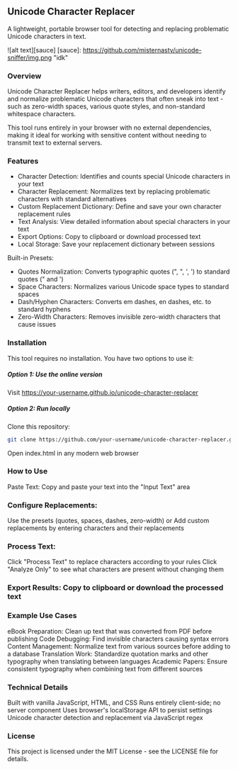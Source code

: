 ## Unicode Character Replacer
A lightweight, portable browser tool for detecting and replacing problematic Unicode characters in text.

![alt text][sauce]
[sauce]: https://github.com/misternasty/unicode-sniffer/img.png "idk"

### Overview
Unicode Character Replacer helps writers, editors, and developers identify and normalize problematic Unicode characters that often sneak into text - such as zero-width spaces, various quote styles, and non-standard whitespace characters.

This tool runs entirely in your browser with no external dependencies, making it ideal for working with sensitive content without needing to transmit text to external servers.

### Features
* Character Detection: Identifies and counts special Unicode characters in your text
* Character Replacement: Normalizes text by replacing problematic characters with standard alternatives
* Custom Replacement Dictionary: Define and save your own character replacement rules
* Text Analysis: View detailed information about special characters in your text
* Export Options: Copy to clipboard or download processed text
* Local Storage: Save your replacement dictionary between sessions

Built-in Presets:
* Quotes Normalization: Converts typographic quotes (", ", ', ') to standard quotes (" and ')
* Space Characters: Normalizes various Unicode space types to standard spaces
* Dash/Hyphen Characters: Converts em dashes, en dashes, etc. to standard hyphens
* Zero-Width Characters: Removes invisible zero-width characters that cause issues

### Installation
This tool requires no installation. You have two options to use it:

##### Option 1: Use the online version
Visit https://your-username.github.io/unicode-character-replacer

##### Option 2: Run locally
Clone this repository:
```bash
git clone https://github.com/your-username/unicode-character-replacer.git
```
Open index.html in any modern web browser

### How to Use
Paste Text: Copy and paste your text into the "Input Text" area

### Configure Replacements:
Use the presets (quotes, spaces, dashes, zero-width) or
Add custom replacements by entering characters and their replacements

### Process Text:
Click "Process Text" to replace characters according to your rules
Click "Analyze Only" to see what characters are present without changing them

### Export Results: Copy to clipboard or download the processed text


### Example Use Cases
eBook Preparation: Clean up text that was converted from PDF before publishing
Code Debugging: Find invisible characters causing syntax errors
Content Management: Normalize text from various sources before adding to a database
Translation Work: Standardize quotation marks and other typography when translating between languages
Academic Papers: Ensure consistent typography when combining text from different sources

### Technical Details
Built with vanilla JavaScript, HTML, and CSS
Runs entirely client-side; no server component
Uses browser's localStorage API to persist settings
Unicode character detection and replacement via JavaScript regex

### License
This project is licensed under the MIT License - see the LICENSE file for details.
